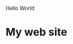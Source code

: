 <!DOCTIPE html>
<theml lang="en">
<head>
    <tilte>Hello World</tiltl>
 
</head>
<body>
    <h1>My web site</h1>
</body>
</html>
